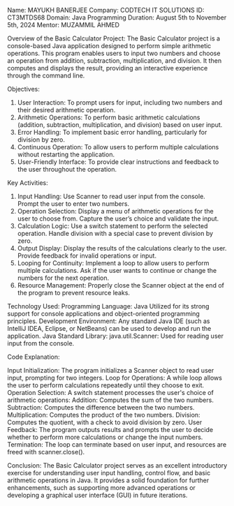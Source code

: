 Name: MAYUKH BANERJEE
Company: CODTECH IT SOLUTIONS
ID: CT3MTDS68
Domain: Java Programming
Duration: August 5th to November 5th, 2024
Mentor: MUZAMMIL AHMED

Overview of the Basic Calculator Project:
The Basic Calculator project is a console-based Java application designed to perform simple arithmetic operations. This program enables users to input two numbers and choose an operation from addition, subtraction, multiplication, and division. It then computes and displays the result, providing an interactive experience through the command line.

Objectives:
1. User Interaction: To prompt users for input, including two numbers and their desired arithmetic operation.
2. Arithmetic Operations: To perform basic arithmetic calculations (addition, subtraction, multiplication, and division) based on user input.
3. Error Handling: To implement basic error handling, particularly for division by zero.
4. Continuous Operation: To allow users to perform multiple calculations without restarting the application.
5. User-Friendly Interface: To provide clear instructions and feedback to the user throughout the operation.

Key Activities:
1. Input Handling:
Use Scanner to read user input from the console.
Prompt the user to enter two numbers.
2. Operation Selection:
Display a menu of arithmetic operations for the user to choose from.
Capture the user’s choice and validate the input.
3. Calculation Logic:
Use a switch statement to perform the selected operation.
Handle division with a special case to prevent division by zero.
4. Output Display:
Display the results of the calculations clearly to the user.
Provide feedback for invalid operations or input.
5. Looping for Continuity:
Implement a loop to allow users to perform multiple calculations.
Ask if the user wants to continue or change the numbers for the next operation.
6. Resource Management:
Properly close the Scanner object at the end of the program to prevent resource leaks.

Technology Used:
Programming Language: Java
Utilized for its strong support for console applications and object-oriented programming principles.
Development Environment:
Any standard Java IDE (such as IntelliJ IDEA, Eclipse, or NetBeans) can be used to develop and run the application.
Java Standard Library:
java.util.Scanner: Used for reading user input from the console.

Code Explanation:

Input Initialization: The program initializes a Scanner object to read user input, prompting for two integers.
Loop for Operations: A while loop allows the user to perform calculations repeatedly until they choose to exit.
Operation Selection: A switch statement processes the user's choice of arithmetic operations:
Addition: Computes the sum of the two numbers.
Subtraction: Computes the difference between the two numbers.
Multiplication: Computes the product of the two numbers.
Division: Computes the quotient, with a check to avoid division by zero.
User Feedback: The program outputs results and prompts the user to decide whether to perform more calculations or change the input numbers.
Termination: The loop can terminate based on user input, and resources are freed with scanner.close().

Conclusion:
The Basic Calculator project serves as an excellent introductory exercise for understanding user input handling, control flow, and basic arithmetic operations in Java. It provides a solid foundation for further enhancements, such as supporting more advanced operations or developing a graphical user interface (GUI) in future iterations.
